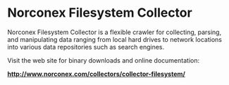 Norconex Filesystem Collector
====================

Norconex Filesystem Collector is a flexible crawler for collecting, parsing, and manipulating data ranging from local hard drives to network locations into various data repositories such as search engines.

Visit the web site for binary downloads and online documentation:

**http://www.norconex.com/collectors/collector-filesystem/**
